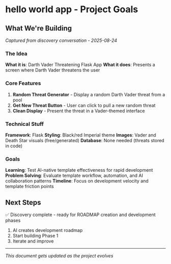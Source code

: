 # hello world app - Project Goals

## What We're Building

_Captured from discovery conversation - 2025-08-24_

### The Idea

**What it is**: Darth Vader Threatening Flask App
**What it does**: Presents a screen where Darth Vader threatens the user

### Core Features

1. **Random Threat Generator** - Display a random Darth Vader threat from a pool
2. **Get New Threat Button** - User can click to pull a new random threat
3. **Clean Display** - Present the threat in a Vader-themed interface

### Technical Stuff

**Framework**: Flask
**Styling**: Black/red Imperial theme
**Images**: Vader and Death Star visuals (free/generated)
**Database**: None needed (threats stored in code)

### Goals

**Learning**: Test AI-native template effectiveness for rapid development
**Problem Solving**: Evaluate template workflow, automation, and AI collaboration patterns
**Timeline**: Focus on development velocity and template friction points

## Next Steps

✅ Discovery complete - ready for ROADMAP creation and development phases

1. AI creates development roadmap
2. Start building Phase 1
3. Iterate and improve

---

_This document gets updated as the project evolves_
